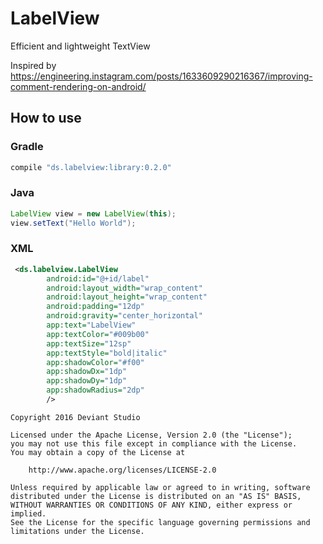 # LabelView
Efficient and lightweight TextView

Inspired by https://engineering.instagram.com/posts/1633609290216367/improving-comment-rendering-on-android/


## How to use

### Gradle
```groovy
compile "ds.labelview:library:0.2.0"
```

### Java
```java
LabelView view = new LabelView(this);
view.setText("Hello World");
```

### XML
```xml
 <ds.labelview.LabelView
        android:id="@+id/label"
        android:layout_width="wrap_content"
        android:layout_height="wrap_content"
        android:padding="12dp"
        android:gravity="center_horizontal"
        app:text="LabelView"
        app:textColor="#009b00"
        app:textSize="12sp"
        app:textStyle="bold|italic"
        app:shadowColor="#f00"
        app:shadowDx="1dp"
        app:shadowDy="1dp"
        app:shadowRadius="2dp"
        />
```

```
Copyright 2016 Deviant Studio

Licensed under the Apache License, Version 2.0 (the "License");
you may not use this file except in compliance with the License.
You may obtain a copy of the License at

    http://www.apache.org/licenses/LICENSE-2.0

Unless required by applicable law or agreed to in writing, software
distributed under the License is distributed on an "AS IS" BASIS,
WITHOUT WARRANTIES OR CONDITIONS OF ANY KIND, either express or implied.
See the License for the specific language governing permissions and
limitations under the License.
```

